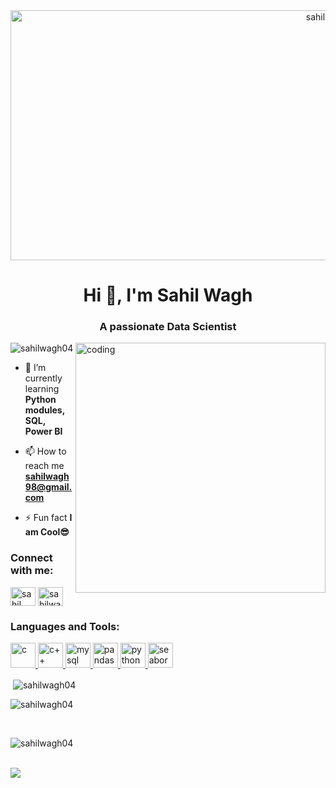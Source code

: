 <html>
    <body>
<center><img align="center" src="WhatsApp Image 2023-12-21 at 1.38.06 PM.jpeg" alt="sahil wagh" height="400px" width="1000px" /></center> 

<h1 align="center">Hi 👋, I'm Sahil Wagh</h1>
<h3 align="center">A passionate Data Scientist</h3>

<img align="right" alt="coding" width="400" src="https://user-images.githubusercontent.com/55389276/140866485-8fb1c876-9a8f-4d6a-98dc-08c4981eaf70.gif">

<p align="left"> <img src="https://komarev.com/ghpvc/?username=sahilwagh04&label=Profile%20views&color=0e75b6&style=flat" alt="sahilwagh04" /> </p>

- 🌱 I’m currently learning <b>Python modules, SQL, Power BI</b><br>

- 📫 How to reach me <b>sahilwagh98@gmail.com</b><br>

- ⚡ Fun fact <b>I am Cool😎</b><br>

<h3 align="left">Connect with me:</h3>
<p align="left">
<a href="https://fb.com/sahil wagh" target="blank"><img align="center" src="https://tse2.mm.bing.net/th?id=OIP.55DCXbXlKDgEBoZhKxpzLAHaHa&pid=Api&P=0&h=220" alt="sahil wagh" height="30" width="40" /></a>
<a href="https://instagram.com/sahilwagh01" target="blank"><img align="center" src="https://tse3.mm.bing.net/th?id=OIP.A_QLZ7Y9nBwaWnkhCbvGmQAAAA&pid=Api&P=0&h=220" alt="sahilwagh01" height="30" width="40" /></a>
</p>

<h3 align="left">Languages and Tools:</h3>
<p align="left"> <a href="https://www.cprogramming.com/" target="_blank" rel="noreferrer"> <img src="https://www.pngitem.com/pimgs/m/31-312155_c-programming-language-logo-hd-png-download.png" alt="c" width="40" height="40"/> </a> <a href="https://www.w3schools.com/cpp/" target="_blank" rel="noreferrer"> <img src="https://brandlogos.net/wp-content/uploads/2022/01/c-brandlogo.net_-512x512.png"alt="c++" width="40" height="40"/ >
    <a href="https://www.mysql.com/" target="_blank" rel="noreferrer"> <img src="https://cdn.freebiesupply.com/logos/large/2x/mysql-5-logo-png-transparent.png" alt="mysql" width="40" height="40"/> </a> <a href="https://pandas.pydata.org/" target="_blank" rel="noreferrer"> <img src="https://hutsons-hacks.info/wp-content/uploads/2020/09/1200px-Pandas_logo.svg_-1-768x310.png" alt="pandas" width="40" height="40"/> </a> <a href="https://www.python.org" target="_blank" rel="noreferrer"> <img src="https://tse4.mm.bing.net/th?id=OIP.EDJ9xoErBbZqK2tExVoJfAAAAA&pid=Api&P=0&h=220" alt="python" width="40" height="40"/> </a> <a href="https://seaborn.pydata.org/" target="_blank" rel="noreferrer"> <img src="https://seaborn.pydata.org/_images/logo-mark-lightbg.svg" alt="seaborn" width="40" height="40"/> </a> </p>
    <p>&nbsp;<img align="center" src="https://github-readme-stats.vercel.app/api?username=sahilwagh04&show_icons=true&locale=en" alt="sahilwagh04" /></p>

<p><img align="center" src="https://github-readme-streak-stats.herokuapp.com/?user=sahilwagh04&" alt="sahilwagh04" /></p><br>

</body>
</html>

<p><img align="center" src="https://github-readme-streak-stats.herokuapp.com/?user=sahilwagh04&" alt="sahilwagh04" /></p><br>
<img src="https://drive.google.com/file/d/17DyaLf_fdNGitV_O97VSqQJhrsljK9IW/view?usp=drive_link">


</body>
</html>
